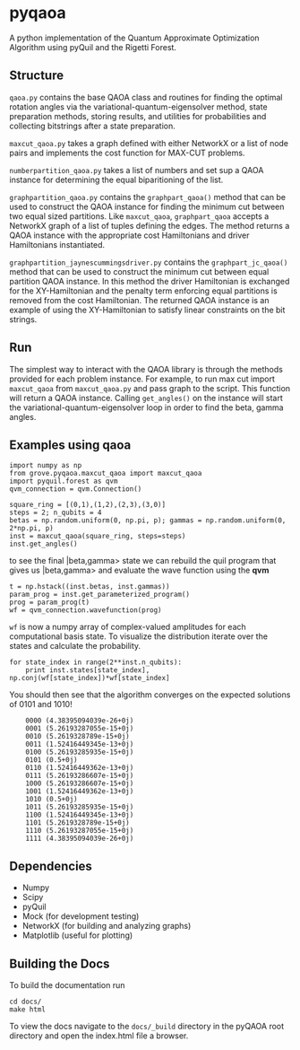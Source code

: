 # pyqaoa
A python implementation of the Quantum Approximate Optimization Algorithm using
pyQuil and the Rigetti Forest.

## Structure

`qaoa.py` contains the base QAOA class and routines for finding the optimal
rotation angles via the variational-quantum-eigensolver method, state
preparation methods, storing results, and utilities for probabilities and
collecting bitstrings after a state preparation.

`maxcut_qaoa.py` takes a graph defined with either NetworkX or a list of node
pairs and implements the cost function for MAX-CUT problems.

`numberpartition_qaoa.py` takes a list of numbers and set sup a QAOA instance
for determining the equal biparitioning of the list.

`graphpartition_qaoa.py` contains the `graphpart_qaoa()` method that can be used
to construct the QAOA instance for finding the minimum cut between two equal
sized partitions.  Like `maxcut_qaoa`, `graphpart_qaoa` accepts a NetworkX
graph of a list of tuples defining the edges.  The method returns a QAOA instance
with the appropriate cost Hamiltonians and driver Hamiltonians instantiated.

`graphpartition_jaynescummingsdriver.py` contains the `graphpart_jc_qaoa()`
method that can be used to construct the minimum cut between equal partition
QAOA instance.  In this method the driver Hamiltonian is exchanged for the
XY-Hamiltonian and the penalty term enforcing equal partitions is removed from
the cost Hamiltonian.  The returned QAOA instance is an example of using the
XY-Hamiltonian to satisfy linear constraints on the bit strings.

## Run
 
The simplest way to interact with the QAOA library is through the methods provided for each problem instance.  For example, to run max cut import `maxcut_qaoa` from `maxcut_qaoa.py` and pass graph to the script. 
This function will return a QAOA instance.  Calling `get_angles()` on the instance will
start the variational-quantum-eigensolver loop in order to find  the beta, gamma angles.

## Examples using qaoa

```
import numpy as np
from grove.pyqaoa.maxcut_qaoa import maxcut_qaoa
import pyquil.forest as qvm
qvm_connection = qvm.Connection()
```

```
square_ring = [(0,1),(1,2),(2,3),(3,0)]
steps = 2; n_qubits = 4
betas = np.random.uniform(0, np.pi, p); gammas = np.random.uniform(0, 2*np.pi, p)
inst = maxcut_qaoa(square_ring, steps=steps)
inst.get_angles()
```

to see the final |beta,gamma> state we can rebuild the quil program that gives
us |beta,gamma> and evaluate the wave function using the **qvm**

```
t = np.hstack((inst.betas, inst.gammas))
param_prog = inst.get_parameterized_program()
prog = param_prog(t)
wf = qvm_connection.wavefunction(prog)
```

`wf` is now a numpy array of complex-valued amplitudes for each computational
basis state.  To visualize the distribution iterate over the states and
calculate the probability.

```
for state_index in range(2**inst.n_qubits):
    print inst.states[state_index], np.conj(wf[state_index])*wf[state_index]
```

You should then see that the algorithm converges on the expected solutions of 0101 and 1010!

```
    0000 (4.38395094039e-26+0j)
    0001 (5.26193287055e-15+0j)
    0010 (5.2619328789e-15+0j)
    0011 (1.52416449345e-13+0j)
    0100 (5.26193285935e-15+0j)
    0101 (0.5+0j)
    0110 (1.52416449362e-13+0j)
    0111 (5.26193286607e-15+0j)
    1000 (5.26193286607e-15+0j)
    1001 (1.52416449362e-13+0j)
    1010 (0.5+0j)
    1011 (5.26193285935e-15+0j)
    1100 (1.52416449345e-13+0j)
    1101 (5.2619328789e-15+0j)
    1110 (5.26193287055e-15+0j)
    1111 (4.38395094039e-26+0j)
```

Dependencies
------------

* Numpy
* Scipy
* pyQuil
* Mock (for development testing)
* NetworkX (for building and analyzing graphs)
* Matplotlib (useful for plotting)

Building the Docs
------------
To build the documentation run
```
cd docs/
make html
```

To view the docs navigate to the `docs/_build` directory in the pyQAOA root
directory and open the index.html file a browser. 

